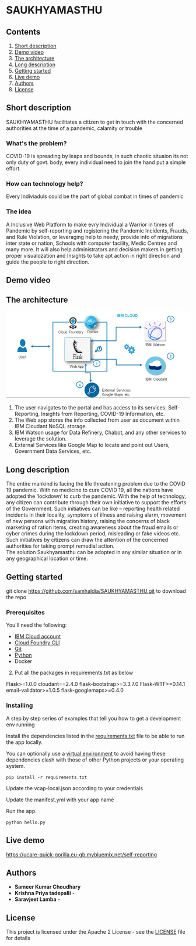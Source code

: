 # SAUKHYAMASTHU


## Contents

1. [Short description](#short-description)
1. [Demo video](#demo-video)
1. [The architecture](#the-architecture)
1. [Long description](#long-description)
1. [Getting started](#getting-started)
1. [Live demo](#live-demo)
1. [Authors](#authors)
1. [License](#license)


## Short description

SAUKHYAMASTHU facilitates a citizen to get in touch with the concerned authorities at the time of a pandemic, calamity or trouble

### What's the problem?

COVID-19 is spreading by leaps and bounds, in such chaotic situaion its not only duty of govt. body, every individual need to join the hand put a simple effort.

### How can technology help?

Every Indiviaduls could be the part of global combat in times of pandemic

### The idea

A Inclusive Web Platform to make evry Individual a Warrior in times of Pandemic by self-reporting and registering the Pandemic Incidents, Frauds, and Rule Violation, or leveraging help to needy, provide info of migrations inter state or nation, Schools with computer facility, Medic Centres and many more. It will also help administrators and decision makers in getting proper visualozation and Insights to take apt action in right direction and guide the people to right direction.

## Demo video


## The architecture

![Roadmap](https://github.com/samhaldia/SAUKHYAMASTHU/blob/master/architecture.JPG?raw=true)


1. The user navigates to the portal and has access to its services: Self-Reporting, Insights from Reporting, COVID-19 Information, etc.
2. The Web app stores the info collected from user as document within IBM Cloudant NoSQL storage.
3. IBM Watson usage for Data Refinery, Chabot, and any other services to leverage the solution.
4. External Services like Google Map to locate and point out Users, Government Data Services, etc.


## Long description

The entire mankind is facing the life threatening problem due to the COVID 19 pandemic.  With no medicine to cure COVID 19, all the nations have adopted the ‘lockdown’ to curb the pandemic. 
With the help of technology, any citizen can contribute through their own initiative to support the efforts of the Government.  Such initiatives can be like – reporting health related incidents in their locality, symptoms of illness and raising alarm, movement of new persons with migration history, raising the concerns of black marketing of ration items, creating awareness about the fraud emails or cyber crimes during the lockdown period, misleading or fake videos etc.  Such initiatives by citizens can draw the attention of the concerned authorities for taking prompt remedial action.  
The solution Saukhyamasthu can be adopted in any similar situation or in any geographical location or time. 



## Getting started

git clone https://github.com/samhaldia/SAUKHYAMASTHU.git to download the repo

### Prerequisites


You'll need the following:
* [IBM Cloud account](https://console.ng.bluemix.net/registration/)
* [Cloud Foundry CLI](https://github.com/cloudfoundry/cli#downloads)
* [Git](https://git-scm.com/downloads)
* [Python](https://www.python.org/downloads/)
* Docker

2. Put all the packages in requirements.txt as below
 
Flask>=1.0.0
cloudant==2.4.0
flask-bootstrap>=3.3.7.0
Flask-WTF>=0.14.1
email-validator>=1.0.5
flask-googlemaps>=0.4.0


### Installing

A step by step series of examples that tell you how to get a development env running

Install the dependencies listed in the [requirements.txt](https://pip.readthedocs.io/en/stable/user_guide/#requirements-files) file to be able to run the app locally.

You can optionally use a [virtual environment](https://packaging.python.org/installing/#creating-and-using-virtual-environments) to avoid having these dependencies clash with those of other Python projects or your operating system.

  ```
pip install -r requirements.txt
  ```

Update the vcap-local.json according to your credentials

Update the manifest.yml with your app name

Run the app.
  ```
python hello.py
  ```


## Live demo
https://ucare-quick-gorilla.eu-gb.mybluemix.net/self-reporting


## Authors

* **Sameer Kumar Choudhary** 
* **Krishna Priya tadepalli** - 
* **Saravjeet Lamba** - 


## License

This project is licensed under the Apache 2 License - see the [LICENSE](LICENSE) file for details